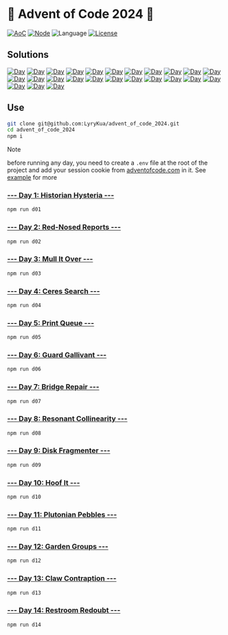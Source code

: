 # 🎄 Advent of Code 2024 🎄
[![AoC][aoc-badge]][aoc]
[![Node][node-badge]][node]
![Language][language-badge]
[![License][license-badge]][license]

[aoc-badge]: https://badgen.net/badge/AoC/2024/blue
[aoc]: https://adventofcode.com/2024
[node-badge]: https://badgen.net/badge/Node/v20.10.0+/green
[node]: https://nodejs.org/en/download/
[language-badge]: https://badgen.net/badge/Language/JavaScript/yellow
[license-badge]: https://badgen.net/github/license/LyryKua/advent_of_code_2024
[license]: ./LICENSE

## Solutions

[//]: # (https://badgen.net/badge/XX/%E2%98%85%E2%98%86/yellow)
[![Day](https://badgen.net/badge/01/%E2%98%85%E2%98%85/green)](./d01)
[![Day](https://badgen.net/badge/02/%E2%98%85%E2%98%85/green)](./d02)
[![Day](https://badgen.net/badge/03/%E2%98%85%E2%98%85/green)](./d03)
[![Day](https://badgen.net/badge/04/%E2%98%85%E2%98%85/green)](./d04)
[![Day](https://badgen.net/badge/05/%E2%98%85%E2%98%85/green)](./d05)
[![Day](https://badgen.net/badge/06/%E2%98%85%E2%98%85/green)](./d06)
[![Day](https://badgen.net/badge/07/%E2%98%85%E2%98%85/green)](./d07)
[![Day](https://badgen.net/badge/08/%E2%98%85%E2%98%85/green)](./d08)
[![Day](https://badgen.net/badge/09/%E2%98%85%E2%98%85/green)](./d09)
[![Day](https://badgen.net/badge/10/%E2%98%85%E2%98%85/green)](./d10)
[![Day](https://badgen.net/badge/11/%E2%98%85%E2%98%85/green)](./d11)
[![Day](https://badgen.net/badge/12/%E2%98%85%E2%98%85/green)](./d12)
[![Day](https://badgen.net/badge/13/%E2%98%85%E2%98%85/green)](./d13)
[![Day](https://badgen.net/badge/14/%E2%98%86%E2%98%86/gray)](./d14)
[![Day](https://badgen.net/badge/15/%E2%98%86%E2%98%86/gray)](./d15)
[![Day](https://badgen.net/badge/16/%E2%98%86%E2%98%86/gray)](./d16)
[![Day](https://badgen.net/badge/17/%E2%98%86%E2%98%86/gray)](./d17)
[![Day](https://badgen.net/badge/18/%E2%98%86%E2%98%86/gray)](./d18)
[![Day](https://badgen.net/badge/19/%E2%98%86%E2%98%86/gray)](./d19)
[![Day](https://badgen.net/badge/20/%E2%98%86%E2%98%86/gray)](./d20)
[![Day](https://badgen.net/badge/21/%E2%98%86%E2%98%86/gray)](./d21)
[![Day](https://badgen.net/badge/22/%E2%98%86%E2%98%86/gray)](./d22)
[![Day](https://badgen.net/badge/23/%E2%98%86%E2%98%86/gray)](./d23)
[![Day](https://badgen.net/badge/24/%E2%98%86%E2%98%86/gray)](./d24)
[![Day](https://badgen.net/badge/25/%E2%98%86%E2%98%86/gray)](./d25)

## Use
```bash
git clone git@github.com:LyryKua/advent_of_code_2024.git
cd advent_of_code_2024
npm i
```

> [!NOTE]
> before running any day, you need to create a `.env` file at the root of the project and add your session cookie from
> [adventofcode.com](https://adventofcode.com/2024) in it. See [example](./.env.example) for more

### [--- Day 1: Historian Hysteria ---](https://adventofcode.com/2024/day/1)

```bash
npm run d01
```

### [--- Day 2: Red-Nosed Reports ---](https://adventofcode.com/2024/day/2)

```bash
npm run d02
```

### [--- Day 3: Mull It Over ---](https://adventofcode.com/2024/day/3)

```bash
npm run d03
```

### [--- Day 4: Ceres Search ---](https://adventofcode.com/2024/day/4)

```bash
npm run d04
```

### [--- Day 5: Print Queue ---](https://adventofcode.com/2024/day/5)

```bash
npm run d05
```

### [--- Day 6: Guard Gallivant ---](https://adventofcode.com/2024/day/6)

```bash
npm run d06
```

### [--- Day 7: Bridge Repair ---](https://adventofcode.com/2024/day/7)

```bash
npm run d07
```

### [--- Day 8: Resonant Collinearity ---](https://adventofcode.com/2024/day/8)

```bash
npm run d08
```

### [--- Day 9: Disk Fragmenter ---](https://adventofcode.com/2024/day/9)

```bash
npm run d09
```

### [--- Day 10: Hoof It ---](https://adventofcode.com/2024/day/10)

```bash
npm run d10
```

### [--- Day 11: Plutonian Pebbles ---](https://adventofcode.com/2024/day/11)

```bash
npm run d11
```

### [--- Day 12: Garden Groups ---](https://adventofcode.com/2024/day/12)

```bash
npm run d12
```

### [--- Day 13: Claw Contraption ---](https://adventofcode.com/2024/day/13)

```bash
npm run d13
```

### [--- Day 14: Restroom Redoubt ---](https://adventofcode.com/2024/day/14)

```bash
npm run d14
```
